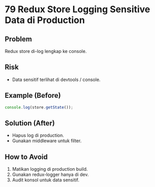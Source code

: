 # 79 Redux Store Logging Sensitive Data di Production

## Problem
Redux store di-log lengkap ke console.

## Risk
- Data sensitif terlihat di devtools / console.

## Example (Before)
```javascript
console.log(store.getState());
```

## Solution (After)
- Hapus log di production.
- Gunakan middleware untuk filter.

## How to Avoid
1. Matikan logging di production build.
2. Gunakan redux-logger hanya di dev.
3. Audit konsol untuk data sensitif.
